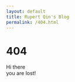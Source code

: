 ```yaml
---
layout: default
title: Rupert Qin's Blog
permalink: /404.html
---
```

<h1>404</h1>

<div>Hi there</div>
you are lost!
